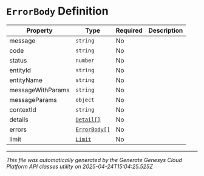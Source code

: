 # `ErrorBody` Definition

| Property | Type | Required | Description |
|----------|------|----------|-------------|
| message | `string` | No |  |
| code | `string` | No |  |
| status | `number` | No |  |
| entityId | `string` | No |  |
| entityName | `string` | No |  |
| messageWithParams | `string` | No |  |
| messageParams | `object` | No |  |
| contextId | `string` | No |  |
| details | [`Detail[]`](detail-definition.md) | No |  |
| errors | [`ErrorBody[]`](errorbody-definition.md) | No |  |
| limit | [`Limit`](limit-definition.md) | No |  |

---

*This file was automatically generated by the Generate Genesys Cloud Platform API classes utility on 2025-04-24T15:04:25.525Z*